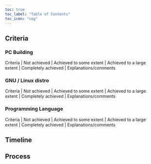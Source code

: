 ```yaml
---
toc: true
toc_label: "Table of Contents"
toc_icon: "cog"
---
```


## Criteria

### PC Building

Criteria | Not achieved | Achieved to some extent | Achieved to a large extent | Completely achieved | Explanations/comments


### GNU / Linux distro

Criteria | Not achieved | Achieved to some extent | Achieved to a large extent | Completely achieved | Explanations/comments

### Programming Language 

Criteria | Not achieved | Achieved to some extent | Achieved to a large extent | Completely achieved | Explanations/comments

## Timeline

## Process

